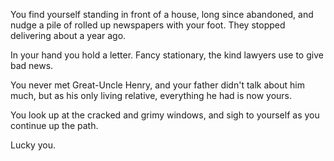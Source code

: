 You find yourself standing in front of a house, long since abandoned,
and nudge a pile of rolled up newspapers with your foot. 
They stopped delivering about a year ago.

In your hand you hold a letter. Fancy stationary, the kind
lawyers use to give bad news.

You never met Great-Uncle Henry, and your father didn't
talk about him much, but as his only living relative,
everything he had is now yours.

You look up at the cracked and grimy windows,
and sigh to yourself as you continue up the path.

Lucky you.